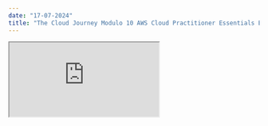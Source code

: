 ```yaml
---
date: "17-07-2024"
title: "The Cloud Journey Modulo 10 AWS Cloud Practitioner Essentials Español"
---
```

<iframe src="https://www.youtube.com/embed/prWm9xcOXho" allowfullscreen></iframe>
